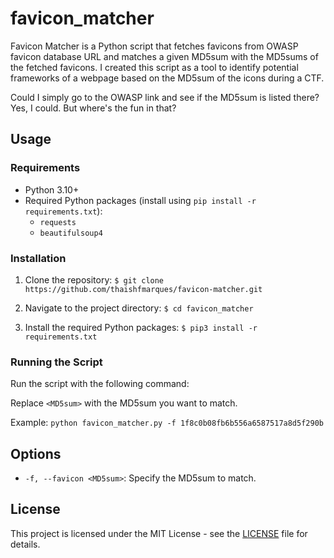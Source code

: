 # favicon_matcher


Favicon Matcher is a Python script that fetches favicons from OWASP favicon database URL and matches a given MD5sum with the MD5sums of the fetched favicons. I created this script as a tool to identify potential frameworks of a webpage based on the MD5sum of the icons during a CTF.

Could I simply go to the OWASP link and see if the MD5sum is listed there? Yes, I could. But where's the fun in that?

## Usage

### Requirements

- Python 3.10+
- Required Python packages (install using `pip install -r requirements.txt`):
  - `requests`
  - `beautifulsoup4`

### Installation

1. Clone the repository:
  `$ git clone https://github.com/thaishfmarques/favicon-matcher.git`

2. Navigate to the project directory:
  `$ cd favicon_matcher`

3. Install the required Python packages:
  `$ pip3 install -r requirements.txt`

### Running the Script

Run the script with the following command:

Replace `<MD5sum>` with the MD5sum you want to match.

Example:
`python favicon_matcher.py -f 1f8c0b08fb6b556a6587517a8d5f290b`

## Options

- `-f, --favicon <MD5sum>`: Specify the MD5sum to match.

## License

This project is licensed under the MIT License - see the [LICENSE](LICENSE) file for details.
